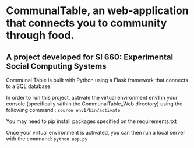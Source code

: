 # CommunalTable, an web-application that connects you to community through food.

## A project developed for SI 660: Experimental Social Computing Systems

Communal Table is built with Python using a Flask framework that connects to a SQL database.

In order to run this project, activate the virtual environment env1 in your console (specifically within the CommunalTable_Web directory) using the following command : `source env1/bin/activate`

You may need to pip install packages specified on the requirements.txt

Once your virtual environment is activated, you can then run a local server with the command: `python app.py`

